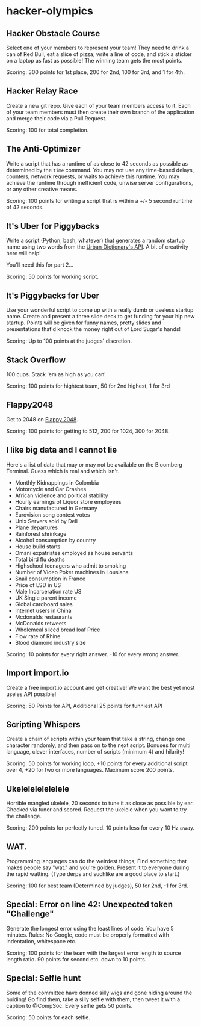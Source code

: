 hacker-olympics
===============


Hacker Obstacle Course
----------------------

Select one of your members to represent your team! They need to drink a can of Red Bull, eat a slice of pizza, write a line of code, and stick a sticker on a laptop as 
fast as possible! The winning team gets the most points.

Scoring: 300 points for 1st place, 200 for 2nd, 100 for 3rd, and 1 for 4th.


Hacker Relay Race
-----------------

Create a new git repo. Give each of your team members access to it. Each of your team members must then create their own branch of the application and merge their code via a Pull Request.

Scoring: 100 for total completion.


The Anti-Optimizer
------------------

Write a script that has a runtime of as close to 42 seconds as possible as determined by the `time` command. You may not use any time-based delays, counters, network requests, 
or waits to achieve this runtime. You may achieve the runtime through inefficient code, unwise server configurations, or any other creative means.

Scoring: 100 points for writing a script that is within a +/- 5 second runtime of 42 seconds.


It's Uber for Piggybacks
------------------------

Write a script (Python, bash, whatever) that generates a random startup name using two words from the [Urban Dictionary's API](http://api.urbandictionary.com/v0/random). A bit of creativity here will help!

You'll need this for part 2...

Scoring: 50 points for working script.


It's Piggybacks for Uber
------------------------

Use your wonderful script to come up with a really dumb or useless startup name. Create and present a three slide deck to get funding for your hip new startup. Points 
will be given for funny names, pretty slides and presentations that'd knock the money right out of Lord Sugar's hands!

Scoring: Up to 100 points at the judges' discretion.


Stack Overflow
--------------

100 cups. Stack 'em as high as you can!

Scoring: 100 points for hightest team, 50 for 2nd highest, 1 for 3rd


Flappy2048
----------

Get to 2048 on [Flappy 2048](http://flappy2048.com/).

Scoring: 100 points for getting to 512, 200 for 1024, 300 for 2048.


I like big data and I cannot lie
--------------------------------

Here's a list of data that may or may not be available on the Bloomberg Terminal. Guess which is real and which isn't.

 * Monthly Kidnappings in Colombia
 * Motorcycle and Car Crashes
 * African violence and political stability
 * Hourly earnings of Liquor store employees
 * Chairs manufactured in Germany
 * Eurovision song contest votes
 * Unix Servers sold by Dell
 * Plane departures
 * Rainforest shrinkage
 * Alcohol consumption by country
 * House build starts
 * Omani expatriates employed as house servants
 * Total bird flu deaths
 * Highschool teenagers who admit to smoking
 * Number of Video Poker machines in Lousiana
 * Snail consumption in France
 * Price of LSD in US
 * Male Incarceration rate US
 * UK Single parent income
 * Global cardboard sales
 * Internet users in China
 * Mcdonalds restaurants
 * McDonalds retweets
 * Wholemeal sliced bread loaf Price
 * Flow rate of Rhine
 * Blood diamond industry size

Scoring: 10 points for every right answer. -10 for every wrong answer.


Import import.io
----------------------------

Create a free import.io account and get creative! We want the best yet most useles API possible!

Scoring: 50 Points for API, Additional 25 points for funniest API


Scripting Whispers
------------------

Create a chain of scripts within your team that take a string, change one character randomly, and then pass on to the next script. Bonuses for multi language, 
clever interfaces, number of scripts (minimum 4) and hilarity! 

Scoring: 50 points for working loop, +10 points for every additional script over 4, +20 for two or more languages. Maximum score 200 points.


Ukelelelelelelele
-----------------

Horrible mangled ukelele, 20 seconds to tune it as close as possible by ear. Checked via tuner and scored. Request the ukelele when you want to try the challenge.

Scoring: 200 points for perfectly tuned. 10 points less for every 10 Hz away.


WAT.
----

Programming languages can do the weirdest things; Find something that makes people say "wat." and you're golden. Present it to everyone during the rapid watting. (Type derps and suchlike are a good place to start.)

Scoring: 100 for best team (Determined by judges), 50 for 2nd, -1 for 3rd.


Special: Error on line 42: Unexpected token "Challenge"
-------------------------------------------------------

Generate the longest error using the least lines of code. You have 5 minutes. Rules: No Google, code must be properly formatted with indentation, whitespace etc.

Scoring: 100 points for the team with the largest error length to source length ratio. 90 points for second etc. down to 10 points.


Special: Selfie hunt
--------------------

Some of the committee have donned silly wigs and gone hiding around the buiding! Go find them, take a silly selfie with them, then tweet it with a caption to @CompSoc. 
Every selfie gets 50 points.

Scoring: 50 points for each selfie.
